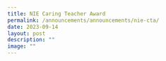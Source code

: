 ```yaml
---
title: NIE Caring Teacher Award
permalink: /announcements/announcements/nie-cta/
date: 2023-09-14
layout: post
description: ""
image: ""
---
```

